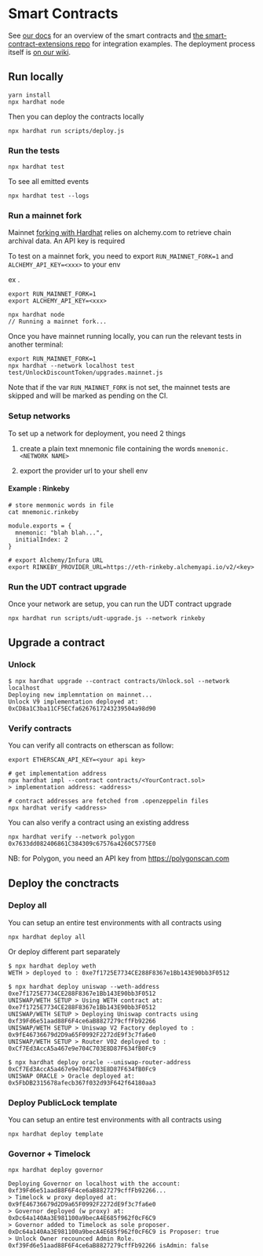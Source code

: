 # Smart Contracts

See [our docs](https://docs.unlock-protocol.com/developers/smart-contracts-architecture) for an overview of the smart contracts and [the smart-contract-extensions repo](https://github.com/unlock-protocol/unlock/tree/master/smart-contract-extensions) for integration examples. The deployment process itself is [on our wiki](https://github.com/unlock-protocol/unlock/wiki/Releasing-a-new-version-of-the-contracts).

## Run locally

```
yarn install
npx hardhat node
```

Then you can deploy the contracts locally

```
npx hardhat run scripts/deploy.js
```

### Run the tests

```
npx hardhat test
```

To see all emitted events

```
npx hardhat test --logs
```

### Run a mainnet fork

Mainnet [forking with Hardhat](https://hardhat.org/guides/mainnet-forking.html#forking-from-mainnet) relies on alchemy.com to retrieve chain archival data. An API key is required

To test on a mainnet fork, you need to export `RUN_MAINNET_FORK=1` and  `ALCHEMY_API_KEY=<xxx>` to your env

ex .
```
export RUN_MAINNET_FORK=1
export ALCHEMY_API_KEY=<xxx>

npx hardhat node
// Running a mainnet fork...
```

Once you have mainnet running locally, you can run the relevant tests in another terminal:

```
export RUN_MAINNET_FORK=1
npx hardhat --network localhost test test/UnlockDiscountToken/upgrades.mainnet.js
```

Note that if the var `RUN_MAINNET_FORK` is not set, the mainnet tests are skipped and will be marked as pending on the CI.


### Setup networks

To set up a network for deployment, you need 2 things

1. create a plain text mnemonic file containing the words `mnemonic.<NETWORK NAME>`

2. export the provider url to your shell env

#### Example : Rinkeby

```
# store menmonic words in file
cat mnemonic.rinkeby

module.exports = {
  mnemonic: "blah blah...",
  initialIndex: 2
}

# export Alchemy/Infura URL
export RINKEBY_PROVIDER_URL=https://eth-rinkeby.alchemyapi.io/v2/<key>
```

### Run the UDT contract upgrade

Once your network are setup, you can run the UDT contract upgrade

```
npx hardhat run scripts/udt-upgrade.js --network rinkeby
```


## Upgrade a contract

### Unlock

```
$ npx hardhat upgrade --contract contracts/Unlock.sol --network localhost
Deploying new implemntation on mainnet...
Unlock V9 implementation deployed at: 0xCD8a1C3ba11CF5ECfa6267617243239504a98d90
```

### Verify contracts

You can verify all contracts on etherscan as follow:

```
export ETHERSCAN_API_KEY=<your api key>

# get implementation address
npx hardhat impl --contract contracts/<YourContract.sol>
> implementation address: <address>

# contract addresses are fetched from .openzeppelin files
npx hardhat verify <address>
```

You can also verify a contract using an existing address

```
npx hardhat verify --network polygon 0x7633dd082406861C384309c67576a4260C5775E0
```

NB: for Polygon, you need an API key from https://polygonscan.com

## Deploy the conctracts

### Deploy all

You can setup an entire test environments with all contracts using

```
npx hardhat deploy all
```

Or deploy different part separately

```
$ npx hardhat deploy weth
WETH > deployed to : 0xe7f1725E7734CE288F8367e1Bb143E90bb3F0512

$ npx hardhat deploy uniswap --weth-address 0xe7f1725E7734CE288F8367e1Bb143E90bb3F0512
UNISWAP/WETH SETUP > Using WETH contract at: 0xe7f1725E7734CE288F8367e1Bb143E90bb3F0512
UNISWAP/WETH SETUP > Deploying Uniswap contracts using 0xf39Fd6e51aad88F6F4ce6aB8827279cffFb92266
UNISWAP/WETH SETUP > Uniswap V2 Factory deployed to : 0x9fE46736679d2D9a65F0992F2272dE9f3c7fa6e0
UNISWAP/WETH SETUP > Router V02 deployed to :  0xCf7Ed3AccA5a467e9e704C703E8D87F634fB0Fc9

$ npx hardhat deploy oracle --uniswap-router-address 0xCf7Ed3AccA5a467e9e704C703E8D87F634fB0Fc9
UNISWAP ORACLE > Oracle deployed at: 0x5FbDB2315678afecb367f032d93F642f64180aa3
```

### Deploy PublicLock template

You can setup an entire test environments with all contracts using

```
npx hardhat deploy template
```

### Governor + Timelock

```
npx hardhat deploy governor

Deploying Governor on localhost with the account: 0xf39Fd6e51aad88F6F4ce6aB8827279cffFb92266...
> Timelock w proxy deployed at: 0x9fE46736679d2D9a65F0992F2272dE9f3c7fa6e0
> Governor deployed (w proxy) at: 0xDc64a140Aa3E981100a9becA4E685f962f0cF6C9
> Governor added to Timelock as sole proposer.  0xDc64a140Aa3E981100a9becA4E685f962f0cF6C9 is Proposer: true
> Unlock Owner recounced Admin Role.  0xf39Fd6e51aad88F6F4ce6aB8827279cffFb92266 isAdmin: false
````